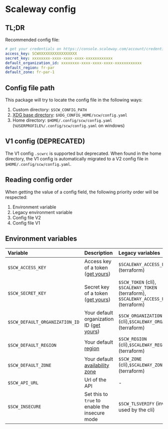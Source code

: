 # Scaleway config

## TL;DR

Recommended config file:

```yaml
# get your credentials on https://console.scaleway.com/account/credentials
access_key: SCWXXXXXXXXXXXXXXXXX
secret_key: xxxxxxxx-xxxx-xxxx-xxxx-xxxxxxxxxxxx
default_organization_id: xxxxxxxx-xxxx-xxxx-xxxx-xxxxxxxxxxxx
default_region: fr-par
default_zone: fr-par-1
```

## Config file path

This package will try to locate the config file in the following ways:

1. Custom directory: `$SCW_CONFIG_PATH`
2. [XDG base directory](https://specifications.freedesktop.org/basedir-spec/basedir-spec-latest.html): `$XDG_CONFIG_HOME/scw/config.yaml`
3. Home directory: `$HOME/.config/scw/config.yaml` (`%USERPROFILE%/.config/scw/config.yaml` on windows)

## V1 config (DEPRECATED)

The V1 config `.scwrc` is supported but deprecated.
When found in the home directory, the V1 config is automatically migrated to a V2 config file in `$HOME/.config/scw/config.yaml`.

## Reading config order

When getting the value of a config field, the following priority order will be respected:

1. Environment variable
2. Legacy environment variable
3. Config file V2
4. Config file V1

## Environment variables

| Variable                       | Description                                                                                      | Legacy variables                                                                      |
| :----------------------------- | :----------------------------------------------------------------------------------------------- | :------------------------------------------------------------------------------------ |
| `$SCW_ACCESS_KEY`              | Access key of a token ([get yours](https://console.scaleway.com/account/credentials))            | `$SCALEWAY_ACCESS_KEY` (terraform)                                                    |
| `$SCW_SECRET_KEY`              | Secret key of a token ([get yours](https://console.scaleway.com/account/credentials))            | `$SCW_TOKEN` (cli), `$SCALEWAY_TOKEN` (terraform), `$SCALEWAY_ACCESS_KEY` (terraform) |
| `$SCW_DEFAULT_ORGANIZATION_ID` | Your default organization ID ([get yours](https://console.scaleway.com/account/credentials))     | `$SCW_ORGANIZATION` (cli),`$SCALEWAY_ORGANIZATION` (terraform)                        |
| `$SCW_DEFAULT_REGION`          | Your default [region](https://developers.scaleway.com/en/quickstart/#region-and-zone)            | `$SCW_REGION` (cli),`$SCALEWAY_REGION` (terraform)                                    |
| `$SCW_DEFAULT_ZONE`            | Your default [availability zone](https://developers.scaleway.com/en/quickstart/#region-and-zone) | `$SCW_ZONE` (cli),`$SCALEWAY_ZONE` (terraform)                                        |
| `$SCW_API_URL`                 | Url of the API                                                                                   | -                                                                                     |
| `$SCW_INSECURE`                | Set this to `true` to enable the insecure mode                                                   | `$SCW_TLSVERIFY` (inverse flag used by the cli)                                       |
